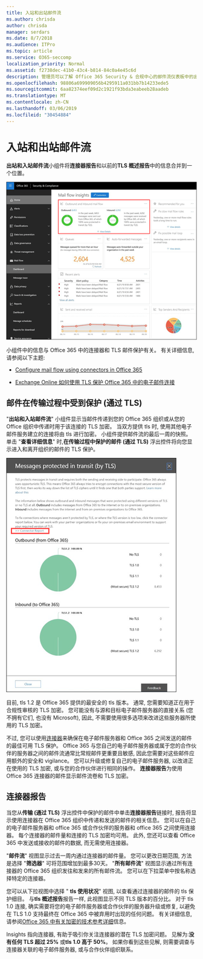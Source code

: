 ```yaml
---
title: 入站和出站邮件流
ms.author: chrisda
author: chrisda
manager: serdars
ms.date: 8/7/2018
ms.audience: ITPro
ms.topic: article
ms.service: O365-seccomp
localization_priority: Normal
ms.assetid: f2738dec-41b0-43c4-b814-84c0a4e45c6d
description: 管理员可以了解 Office 365 Security & 合规中心的邮件流仪表板中的出站和入站邮件流小组件。
ms.openlocfilehash: 98806a699909056b4295911a031bb7b14233ede5
ms.sourcegitcommit: 6aa82374eef09d2c1921f93bda3eabeeb28aadeb
ms.translationtype: MT
ms.contentlocale: zh-CN
ms.lasthandoff: 03/06/2019
ms.locfileid: "30454884"
---
```

# <a name="outbound-and-inbound-mail-flow"></a>入站和出站邮件流

**出站和入站邮件流**小组件将**连接器报告**和以前的**TLS 概述报告**中的信息合并到一个位置。

![Office 365 Security & 合规中心的邮件流仪表板中的出站和入站邮件流报告](media/2c591d1c-bad6-4b72-890e-f8fdfd4f447a.png)

小组件中的信息与 Office 365 中的连接器和 TLS 邮件保护有关。 有关详细信息, 请参阅以下主题:

- [Configure mail flow using connectors in Office 365](https://technet.microsoft.com/library/ms.exch.eac.connectorselection.aspx)

- [Exchange Online 如何使用 TLS 保护 Office 365 中的电子邮件连接](https://support.office.com/article/4CDE0CDA-3430-4DC0-B489-F2C0736C929F)

## <a name="message-protected-in-transit-by-tls"></a>邮件在传输过程中受到保护 (通过 TLS)

"**出站和入站邮件流**" 小组件显示当邮件传递到您的 Office 365 组织或从您的 Office 组织中传递时用于该连接的 TLS 加密。 当双方提供 tls 时, 使用其他电子邮件服务建立的连接将由 tls 进行加密。 小组件提供邮件流的最后一周的快照。 单击 "**查看详细信息**" 时,**在传输过程中保护的邮件 (通过 TLS)** 浮出控件将向您显示进入和离开组织的邮件的 TLS 保护。

![在 Office 365 安全 & 合规中心中的传输中保护的邮件 (通过 TLS) 浮出控件](media/825aa74c-413d-4141-8e3c-dfe68ae78eed.png)

目前, tls 1.2 是 Office 365 提供的最安全的 tls 版本。 通常, 您需要知道正在用于合规性审核的 TLS 加密。 您可能没有与源和目标电子邮件服务器的直接关系 (您不拥有它们, 也没有 Microsoft), 因此, 不需要使用很多选项来改进这些服务器所使用的 TLS 加密。

不过, 您可以使用[连接器](https://technet.microsoft.com/library/ms.exch.eac.connectorselection.aspx)来确保在电子邮件服务器和 Office 365 之间发送的邮件的最佳可用 TLS 保护。 Office 365 与您自己的电子邮件服务器或属于您的合作伙伴的服务器之间的邮件流通常比常规邮件更重要且敏感, 因此您需要对这些邮件应用额外的安全和 vigilance。 您可以升级或修复自己的电子邮件服务器, 以改进正在使用的 TLS 加密, 或与您的合作伙伴进行相同的操作。 **连接器报告**为使用 Office 365 连接器的邮件显示邮件流卷和 TLS 加密。

## <a name="connector-report"></a>连接器报告

当您从**传输 (通过 TLS)** 浮出控件中保护的邮件中单击**连接器报告**链接时, 报告将显示使用连接器在 Office 365 组织中传递和发送的邮件的相关信息。 您可以在自己的电子邮件服务器和 office 365 或合作伙伴的服务器和 office 365 之间使用连接器。 每个连接器的邮件量和连接的 TLS 加密均可用。 此外, 您还可以查看 Office 365 中发送或接收的邮件的数据, 而无需使用连接器。

"**邮件流**" 视图显示过去一周内通过连接器的邮件量。 您可以更改日期范围, 方法是选择 "**筛选器**" 可将范围增加到最多30天。 "**所有邮件流**" 视图显示通过所有连接器的 Office 365 组织发往和发来的所有邮件流。 您可以在下拉菜单中按名称选择特定的连接器。

您可以从下拉视图中选择 " **tls 使用状况**" 视图, 以查看通过连接器的邮件的 tls 保护细目。 与**tls 概述报告**报告一样, 此视图显示不同 TLS 版本的百分比。 对于 tls 1.0 连接, 确实需要将您的电子邮件服务器或合作伙伴的服务器升级或修复, 以避免在 TLS 1.0 支持最终在 Office 365 中被弃用时出现的任何问题。 有关详细信息, 请参阅[Office 365 中有关加密的技术参考详细](https://support.office.com/article/862cbe93-4268-4ef9-ba79-277545ecf221)信息。

Insights 指向连接器, 有助于吸引你关注连接器的潜在 TLS 加密问题。 见解为:**没有任何 TLS 超过 25%** 或**tls 1.0 高于 50%**。 如果你看到这些见解, 则需要调查与连接器关联的电子邮件服务器, 或与合作伙伴组织联系。

